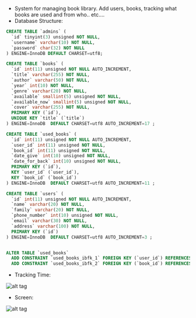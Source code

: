 - System for managing book library. Add users, books, tracking what books are used and from who.. etc....
- Database Structure:
```SQL
CREATE TABLE `admins` (
  `id` tinyint(3) unsigned NOT NULL,
  `username` varchar(10) NOT NULL,
  `password` char(32) NOT NULL
) ENGINE=InnoDB DEFAULT CHARSET=utf8;

CREATE TABLE `books` (
  `id` int(11) unsigned NOT NULL AUTO_INCREMENT,
  `title` varchar(255) NOT NULL,
  `author` varchar(50) NOT NULL,
  `year` int(10) NOT NULL,
  `genre` varchar(20) NOT NULL,
  `available` smallint(5) unsigned NOT NULL,
  `available_now` smallint(5) unsigned NOT NULL,
  `cover` varchar(255) NOT NULL,
  PRIMARY KEY (`id`),
  UNIQUE KEY `title` (`title`)
) ENGINE=InnoDB  DEFAULT CHARSET=utf8 AUTO_INCREMENT=17 ;

CREATE TABLE `used_books` (
  `id` int(11) unsigned NOT NULL AUTO_INCREMENT,
  `user_id` int(11) unsigned NOT NULL,
  `book_id` int(11) unsigned NOT NULL,
  `date_give` int(10) unsigned NOT NULL,
  `date_for_back` int(10) unsigned NOT NULL,
  PRIMARY KEY (`id`),
  KEY `user_id` (`user_id`),
  KEY `book_id` (`book_id`)
) ENGINE=InnoDB  DEFAULT CHARSET=utf8 AUTO_INCREMENT=11 ;

CREATE TABLE `users` (
  `id` int(11) unsigned NOT NULL AUTO_INCREMENT,
  `name` varchar(20) NOT NULL,
  `family` varchar(20) NOT NULL,
  `phone_number` int(10) unsigned NOT NULL,
  `email` varchar(30) NOT NULL,
  `address` varchar(100) NOT NULL,
  PRIMARY KEY (`id`)
) ENGINE=InnoDB  DEFAULT CHARSET=utf8 AUTO_INCREMENT=3 ;


ALTER TABLE `used_books`
  ADD CONSTRAINT `used_books_ibfk_1` FOREIGN KEY (`user_id`) REFERENCES `users` (`id`),
  ADD CONSTRAINT `used_books_ibfk_2` FOREIGN KEY (`book_id`) REFERENCES `books` (`id`);
```
- Tracking Time:

![alt tag](https://raw.githubusercontent.com/kirilkirkov/Book-Library-Managing-System/master/time_tracking.png)

- Screen:

![alt tag](https://raw.githubusercontent.com/kirilkirkov/Book-Library-Managing-System/master/screen.png)
